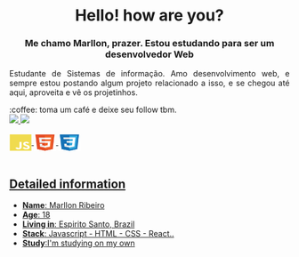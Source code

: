 <h1 align="center">Hello! how are you?</h1>
<h3 align="center">Me chamo Marllon, prazer. Estou estudando para ser um desenvolvedor Web</h3>
<p align="justify">Estudante de Sistemas de informação. Amo desenvolvimento web, e sempre estou postando algum projeto relacionado a isso, e se chegou até aqui, aproveita e vê os projetinhos. 
</p>
:coffee: toma um café e deixe seu follow tbm.
<div>
  <a href="https://github.com/Toiste">
  <img height="140em" src="https://github-readme-stats.vercel.app/api?username=Toiste&show_icons=true&theme=dark&include_all_commits=true&count_private=true">
  <img height="140em" src="https://github-readme-stats.vercel.app/api/top-langs/?username=Toiste&layout=compact&langs_count=16&theme=dark"/>
</div>
  
  <div style="display: inline_block"><br>
  <img align="center" alt="Rafa-Js" height="30" width="40" src="https://raw.githubusercontent.com/devicons/devicon/master/icons/javascript/javascript-plain.svg">
  <img align="center" alt="Rafa-HTML" height="30" width="40" src="https://raw.githubusercontent.com/devicons/devicon/master/icons/html5/html5-original.svg">
  <img align="center" alt="Rafa-CSS" height="30" width="40" src="https://raw.githubusercontent.com/devicons/devicon/master/icons/css3/css3-original.svg">
</div>
<br> 
  

## Detailed information

* **Name**: Marllon Ribeiro
* **Age**: 18
* **Living in**: Espirito Santo, Brazil
* **Stack**: Javascript - HTML - CSS - React..
* **Study**:I'm studying on my own
